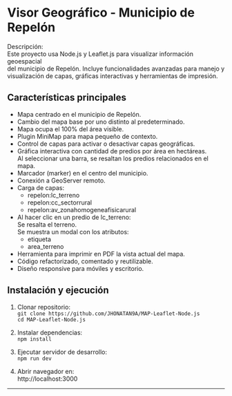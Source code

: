 # Visor Geográfico - Municipio de Repelón

Descripción:  
Este proyecto usa Node.js y Leaflet.js para visualizar información geoespacial  
del municipio de Repelón. Incluye funcionalidades avanzadas para manejo y  
visualización de capas, gráficas interactivas y herramientas de impresión.

## Características principales

- Mapa centrado en el municipio de Repelón.  
- Cambio del mapa base por uno distinto al predeterminado.  
- Mapa ocupa el 100% del área visible.  
- Plugin MiniMap para mapa pequeño de contexto.  
- Control de capas para activar o desactivar capas geográficas.  
- Gráfica interactiva con cantidad de predios por área en hectáreas.  
  Al seleccionar una barra, se resaltan los predios relacionados en el mapa.  
- Marcador (marker) en el centro del municipio.  
- Conexión a GeoServer remoto.  
- Carga de capas:  
  * repelon:lc_terreno  
  * repelon:cc_sectorrural
  * repelon:av_zonahomogeneafisicarural 
- Al hacer clic en un predio de lc_terreno:  
  Se resalta el terreno.  
  Se muestra un modal con los atributos:  
  - etiqueta  
  - area_terreno  
- Herramienta para imprimir en PDF la vista actual del mapa.  
- Código refactorizado, comentado y reutilizable.  
- Diseño responsive para móviles y escritorio.

## Instalación y ejecución

1. Clonar repositorio:  
   `git clone https://github.com/JHONATAN9A/MAP-Leaflet-Node.js`  
   `cd MAP-Leaflet-Node.js`

2. Instalar dependencias:  
   `npm install`

3. Ejecutar servidor de desarrollo:  
   `npm run dev`

4. Abrir navegador en:  
   http://localhost:3000

---